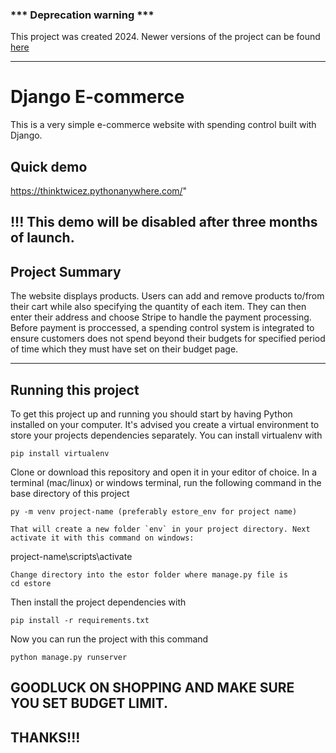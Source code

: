 
### *** Deprecation warning ***

This project was created 2024. Newer versions of the project can be found [here](https://github.com/debazz4/molla.git)

---

# Django E-commerce

This is a very simple e-commerce website with spending control built with Django.

## Quick demo

https://thinktwicez.pythonanywhere.com/"

!!!
This demo will be disabled after three months of launch.
---

## Project Summary

The website displays products. Users can add and remove products to/from their cart while also specifying the quantity of each item. They can then enter their address and choose Stripe to handle the payment processing.
Before payment is proccessed, a spending control system is integrated to ensure customers does not spend beyond their budgets for specified period of time which they must have set on their budget page.

---

## Running this project

To get this project up and running you should start by having Python installed on your computer. It's advised you create a virtual environment to store your projects dependencies separately. You can install virtualenv with

```
pip install virtualenv
```

Clone or download this repository and open it in your editor of choice. In a terminal (mac/linux) or windows terminal, run the following command in the base directory of this project

```
py -m venv project-name (preferably estore_env for project name)

That will create a new folder `env` in your project directory. Next activate it with this command on windows:

```
project-name\scripts\activate
```
Change directory into the estor folder where manage.py file is
cd estore
```
Then install the project dependencies with

```
pip install -r requirements.txt
```

Now you can run the project with this command

```
python manage.py runserver
```
## GOODLUCK ON SHOPPING AND MAKE SURE YOU SET BUDGET LIMIT.
## THANKS!!!



